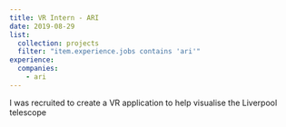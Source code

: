 ```yaml
---
title: VR Intern - ARI
date: 2019-08-29
list:
  collection: projects
  filter: "item.experience.jobs contains 'ari'"
experience:
  companies:
    - ari
---
```

I was recruited to create a VR application to help visualise the Liverpool telescope